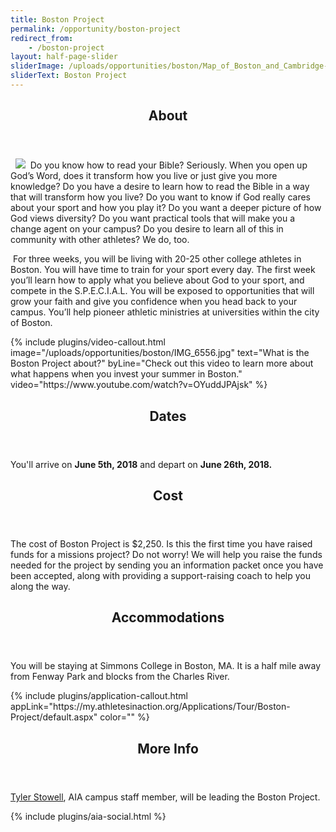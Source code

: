 ```yaml
---
title: Boston Project
permalink: /opportunity/boston-project
redirect_from:
    - /boston-project
layout: half-page-slider
sliderImage: /uploads/opportunities/boston/Map_of_Boston_and_Cambridge-1.jpg
sliderText: Boston Project
---
```

<div class="row">
<div class=" span-12 cell" id="about">
<section class="section" id="about"><header class="section-header container text-center">
<h2 class="section-title first-color" data-title="About">About</h2>
</header></section>
</div></div>
<div class="row">
<div class=" span-12 cell">
<div class="container"><p>&nbsp; <img src="/uploads/opportunities/boston/BostonProjectLogo.jpg" class="pull-right img-responsive"> &nbsp;Do you know how to read your Bible? Seriously. When you open up God’s Word, does it transform how you live or just give you more knowledge? Do you have a desire to learn how to read the Bible in a way that will transform how you live? Do you want to know if God really cares about your sport and how you play it? Do you want a deeper picture of how God views diversity? Do you want practical tools that will make you a change agent on your campus? Do you desire to learn all of this in community with other athletes? We do, too.</p>
<p> For three weeks, you will be living with 20-25 other college athletes in Boston. You will have time to train for your sport every day. The first week you’ll learn how to apply what you believe about God to your sport, and compete in the S.P.E.C.I.A.L. You will be exposed to opportunities that will grow your faith and give you confidence when you head back to your campus. You’ll help pioneer athletic ministries at universities within the city of Boston.</p>
</div>
<div>
<div class="mb35 mb20-xs"></div>
<!-- space -->
{% include plugins/video-callout.html image="/uploads/opportunities/boston/IMG_6556.jpg" text="What is the Boston Project about?" byLine="Check out this video to learn more about what happens when you invest your summer in Boston." video="https://www.youtube.com/watch?v=OYuddJPAjsk" %}        
<div class="row">
<div class=" span-12 cell" id="dates">
<header class="section-header container text-center">
<h2 class="section-title first-color" data-title="Dates">Dates</h2>
</header>
</div></div>
<div class="row">
<div class=" span-12 cell">
<div class="container"><p><span>You'll arrive on </span><strong>June 5th, 2018</strong><span>&nbsp;and depart on </span><strong>June 26th, 2018.</strong></p>
</div></div></div>
<div class="row">
<div class=" span-12 cell" id="cost">
<header class="section-header container text-center">
<h2 class="section-title first-color" data-title="Cost">Cost</h2>
</header>
</div></div>
<div class="row">
<div class=" span-12 cell">
<div class="container"><p>The cost of Boston Project is $2,250. Is this the first time you have raised funds for a missions project? Do not worry! We will help you raise the funds needed for the project by sending you an information packet once you have been accepted, along with providing a support-raising coach to help you along the way.</p>
</div></div></div>
<div class="row">
<div class=" span-12 cell" id="logistics">
<header class="section-header container text-center">
<h2 class="section-title first-color" data-title="Accommodations">Accommodations</h2>
</header>
</div></div>
<div class="row">
<div class=" span-12 cell">
<div class="container"><p><span>You will be staying at Simmons College in Boston, MA. It is a half mile away from Fenway Park and blocks from the Charles River. </span></p>
</div></div></div>
{% include plugins/application-callout.html appLink="https://my.athletesinaction.org/Applications/Tour/Boston-Project/default.aspx" color="" %}
<div class="row">
<div class=" span-12 cell" id="more">
<header class="section-header container text-center">
<h2 class="section-title first-color" data-title="More Info">More Info</h2>
</header>
</div></div>
<div class="row">
<div class="container"><p><a href="mailto:tyler.stowell@athletesinaction.org">Tyler Stowell</a>, AIA campus staff member, will be leading the Boston Project.</p>
</div>
{% include plugins/aia-social.html %}